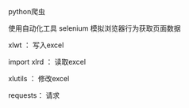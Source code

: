python爬虫

使用自动化工具 selenium 模拟浏览器行为获取页面数据

xlwt ： 写入excel

import xlrd ： 读取excel

 xlutils ： 修改excel

requests： 请求